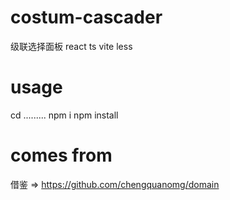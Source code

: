 # costum-cascader
级联选择面板 react ts vite less
# usage
cd .........
npm i
npm install
# comes from     
借鉴 => https://github.com/chengquanomg/domain
